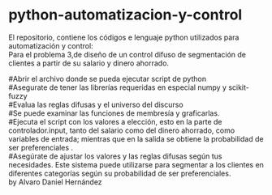 # python-automatizacion-y-control

El repositorio, contiene los códigos e lenguaje python utilizados para automatización y control:\
Para el problema 3,de diseño de un control difuso de segmentación de clientes a partir de su salario y dinero ahorrado.

#Abrir el archivo donde se pueda ejecutar script de python\
#Asegurate de tener las librerías requeridas en especial numpy y scikit-fuzzy\
#Evalua las reglas difusas y el universo del discurso\
#Se puede examinar las funciones de membresía y graficarlas.\
#Ejecuta el script con los valores a elección, esto en la parte de controlador.input, tanto del salario como del dinero ahorrado, como variables de entrada; mientras que en la salida se obtiene la probabilidad de ser preferenciales . \
#Asegúrate de ajustar los valores y las reglas difusas según tus necesidades. Este sistema puede utilizarse para segmentar a los clientes en diferentes categorías según su probabilidad de ser preferenciales.\
by Alvaro Daniel Hernández
